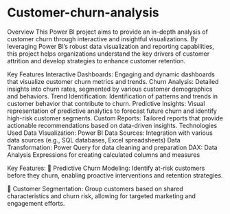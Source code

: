 # Customer-churn-analysis
Overview
This Power BI project aims to provide an in-depth analysis of customer churn through interactive and insightful visualizations. By leveraging Power BI’s robust data visualization and reporting capabilities, this project helps organizations understand the key drivers of customer attrition and develop strategies to enhance customer retention.

Key Features
Interactive Dashboards: Engaging and dynamic dashboards that visualize customer churn metrics and trends.
Churn Analysis: Detailed insights into churn rates, segmented by various customer demographics and behaviors.
Trend Identification: Identification of patterns and trends in customer behavior that contribute to churn.
Predictive Insights: Visual representation of predictive analytics to forecast future churn and identify high-risk customer segments.
Custom Reports: Tailored reports that provide actionable recommendations based on data-driven insights.
Technologies Used
Data Visualization: Power BI
Data Sources: Integration with various data sources (e.g., SQL databases, Excel spreadsheets)
Data Transformation: Power Query for data cleaning and preparation
DAX: Data Analysis Expressions for creating calculated columns and measures

Key Features:
📌 Predictive Churn Modeling: Identify at-risk customers before they churn, enabling proactive interventions and retention strategies.

📌 Customer Segmentation: Group customers based on shared characteristics and churn risk, allowing for targeted marketing and engagement efforts.
